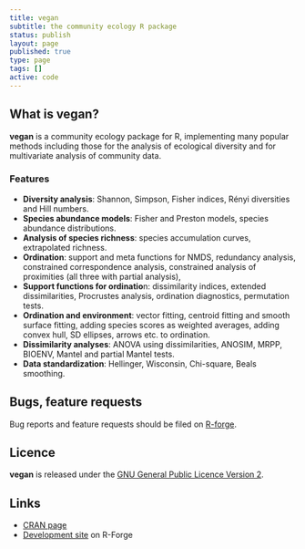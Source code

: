 ```yaml
---
title: vegan
subtitle: the community ecology R package
status: publish
layout: page
published: true
type: page
tags: []
active: code
---
```

## What is vegan?
**vegan** is a community ecology package for R, implementing many popular methods including those for the analysis of ecological diversity and for multivariate analysis of community data.

### Features

 * **Diversity analysis**: Shannon, Simpson, Fisher indices, Rényi diversities and Hill numbers.
 * **Species abundance models**: Fisher and Preston models, species abundance distributions.
 * **Analysis of species richness**: species accumulation curves, extrapolated richness.
 * **Ordination**: support and meta functions for NMDS, redundancy analysis, constrained correspondence analysis, constrained analysis of proximities (all three 
   with partial analysis),
 * **Support functions for ordinatio**n: dissimilarity indices, extended dissimilarities, Procrustes analysis, ordination diagnostics, permutation tests.
 * **Ordination and environment**: vector fitting, centroid fitting and smooth surface fitting, adding species scores as weighted averages, adding convex
   hull, SD ellipses, arrows etc. to ordination.
 * **Dissimilarity analyses**: ANOVA using dissimilarities, ANOSIM, MRPP, BIOENV, Mantel and partial Mantel tests.
 * **Data standardization**: Hellinger, Wisconsin, Chi-square, Beals smoothing.

## Bugs, feature requests
Bug reports and feature requests should be filed on [R-forge](https://r-forge.r-project.org/tracker/?func=browse&group_id=68&atid=330).

## Licence
**vegan** is released under the [GNU General Public Licence Version 2](http://www.gnu.org/licenses/gpl-2.0.html).

## Links

 * [CRAN page](http://cran.r-project.org/package=vegan)
 * [Development site](http://r-forge.r-project.org/projects/vegan/) on R-Forge
